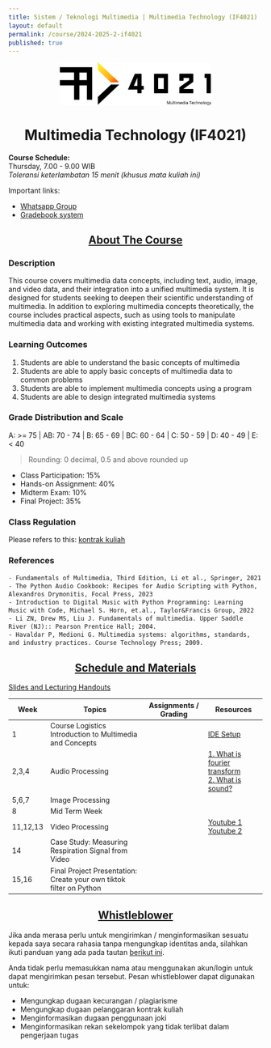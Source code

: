```yaml
---
title: Sistem / Teknologi Multimedia | Multimedia Technology (IF4021)
layout: default
permalink: /course/2024-2025-2-if4021
published: true
---
```


<p align="center">
  <img src="/assets/images/IF4021_logo.png" width="300" alt="Multimedia Technology Course">
</p>
<h1 align="center">Multimedia Technology (IF4021)</h1>

**Course Schedule:**<br>
Thursday, 7.00 - 9.00 WIB<br>
_Toleransi keterlambatan 15 menit (khusus mata kuliah ini)_

Important links:
- [Whatsapp Group](https://chat.whatsapp.com/HIy6KcSG8gFKVTM4pOkNVx)
- [Gradebook system](https://gradebook.mctm.web.id)

<h2 align="center"><u>About The Course</u></h2>

### Description
This course covers multimedia data concepts, including text, audio, image, and video data, and their integration into a unified multimedia system. It is designed for students seeking to deepen their scientific understanding of multimedia. In addition to exploring multimedia concepts theoretically, the course includes practical aspects, such as using tools to manipulate multimedia data and working with existing integrated multimedia systems.

### Learning Outcomes
1. Students are able to understand the basic concepts of multimedia
2. Students are able to apply basic concepts of multimedia data to common problems
3. Students are able to implement multimedia concepts using a program
4. Students are able to design integrated multimedia systems

### Grade Distribution and Scale
A: >= 75 | AB: 70 - 74 | B: 65 - 69 | BC: 60 - 64 | C: 50 - 59 | D: 40 - 49 | E: < 40
> Rounding: 0 decimal, 0.5 and above rounded up<br>
- Class Participation: 15%
- Hands-on Assignment: 40%
- Midterm Exam: 10%
- Final Project: 35%

### Class Regulation
Please refers to this: [kontrak kuliah](/course/rules)

### References
```
- Fundamentals of Multimedia, Third Edition, Li et al., Springer, 2021
- The Python Audio Cookbook: Recipes for Audio Scripting with Python, Alexandros Drymonitis, Focal Press, 2023
- Introduction to Digital Music with Python Programming: Learning Music with Code, Michael S. Horn, et.al., Taylor&Francis Group, 2022
- Li ZN, Drew MS, Liu J. Fundamentals of multimedia. Upper Saddle River (NJ):: Pearson Prentice Hall; 2004.
- Havaldar P, Medioni G. Multimedia systems: algorithms, standards, and industry practices. Course Technology Press; 2009.
```

<h2 align="center"><u>Schedule and Materials</u></h2>

[Slides and Lecturing Handouts](https://drive.google.com/drive/folders/1pqpROgiGVIq_gtjwKV0xvfh2vrWT2q9k?usp=sharing)

| Week     | Topics                                                              | Assignments / Grading | Resources                                                                                                                                            |
| -------- | ------------------------------------------------------------------- | --------------------- | ---------------------------------------------------------------------------------------------------------------------------------------------------- |
| 1        | Course Logistics<br>Introduction to Multimedia and Concepts         |                       | [IDE Setup](/course/env-install)                                                                                                                     |
| 2,3,4    | Audio Processing                                                    |                       | [1. What is fourier transform](https://youtu.be/spUNpyF58BY?si=_qEShXtuyEJSJTWH)<br>[2. What is sound?](https://www.youtube.com/watch?v=24yESm63tSY) |
| 5,6,7    | Image Processing                                                    |                       |                                                                                                                                                      |
| 8        | Mid Term Week                                                       |                       |                                                                                                                                                      |
| 11,12,13 | Video Processing                                                    |                       | [Youtube 1](https://www.youtube.com/watch?v=3dET-EoIMM8)<br>[Youtube 2](https://youtu.be/Kv1Hiv3ox8I?si=TxJPsg0J46GZ_tbL)                            |
| 14       | Case Study: Measuring Respiration Signal from Video                 |                       |                                                                                                                                                      |
| 15,16    | Final Project Presentation: Create your own tiktok filter on Python |                       |                                                                                                                                                      |

<h2 align="center"><u>Whistleblower</u></h2>

Jika anda merasa perlu untuk mengirimkan / menginformasikan sesuatu kepada saya secara rahasia tanpa mengungkap identitas anda, silahkan ikuti panduan yang ada pada tautan [berikut ini](/contact/anon).

Anda tidak perlu memasukkan nama atau menggunakan akun/login untuk dapat mengirimkan pesan tersebut. Pesan whistleblower dapat digunakan untuk:
- Mengungkap dugaan kecurangan / plagiarisme
- Mengungkap dugaan pelanggaran kontrak kuliah
- Menginformasikan dugaan penggunaan joki
- Menginformasikan rekan sekelompok yang tidak terlibat dalam pengerjaan tugas